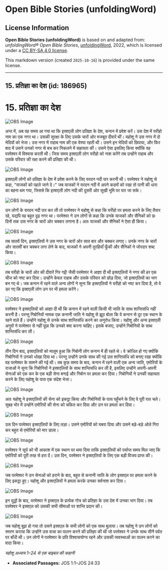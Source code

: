 # Open Bible Stories (unfoldingWord)

## License Information

**Open Bible Stories (unfoldingWord)** is based on and adapted from: _unfoldingWord® Open Bible Stories_, [unfoldingWord](https://unfoldingword.org/utw), 2022, which is licensed under a [CC BY-SA 4.0 license](https://creativecommons.org/licenses/by-sa/4.0/legalcode.en).

This markdown version (created `2025-10-16`) is provided under the same license.



--------------------------------

## 15. प्रतिज्ञा का देश (id: 186965)

15\. प्रतिज्ञा का देश
=====================

![OBS Image](https://cdn.aquifer.bible/aquifer-content/resources/UWOBS/jpg/360px/obs-en-15-01.jpg)

अन्त में, अब वह समय आ गया था कि इस्राएली लोग प्रतिज्ञा के देश, कनान में प्रवेश करें। उस देश में यरीहो नाम का एक नगर था। उसकी सुरक्षा के लिए उसके चारों ओर मजबूत दीवारें थीं। यहोशू ने उस नगर में दो भेदियों को भेजा। उस नगर में राहाब नाम की एक वेश्या रहती थी। उसने इन भेदियों को छिपाया, और फिर बाद में उसने उनको नगर से बच कर निकलने में सहायता की। उसने ऐसा इसलिए किया क्योंकि वह परमेश्वर में विश्वास करती थी। जिस समय इस्राएली लोग यरीहो को नाश करेंगे तब उन्होंने राहाब और उसके परिवार की रक्षा करने की प्रतिज्ञा की थी।

![OBS Image](https://cdn.aquifer.bible/aquifer-content/resources/UWOBS/jpg/360px/obs-en-15-02.jpg)

इस्राएली लोगों को प्रतिज्ञा के देश में प्रवेश करने के लिए यरदन नदी पार करनी थी। परमेश्वर ने यहोशू से कहा, "याजकों को पहले जाने दे।" जब याजकों ने यरदन नदी में अपने कदमों को रखा तो पानी की धारा का बहना थम गया, जिससे कि इस्राएली लोग नदी की दूसरी ओर सूखी भूमि पर पार जा सके।

![OBS Image](https://cdn.aquifer.bible/aquifer-content/resources/UWOBS/jpg/360px/obs-en-15-03.jpg)

उन लोगों के यरदन नदी पार कर ली तो परमेश्वर ने यहोशू से कहा कि यरीहो पर हमला करने के लिए तैयार रहे, यद्यपि वह बहुत दृढ़ नगर था। परमेश्वर ने उन लोगों से कहा कि उनके याजकों और सैनिकों को छः दिनों तक उस नगर के चारों ओर चक्कर लगाना है। अतः याजकों और सैनिकों ने ऐसा ही किया।

![OBS Image](https://cdn.aquifer.bible/aquifer-content/resources/UWOBS/jpg/360px/obs-en-15-04.jpg)

तब सातवें दिन, इस्राएलियों ने उस नगर के चारों ओर सात बार और चक्कर लगाए। उनके नगर के चारों ओर सातवीं बार चक्कर लगा लेने के बाद, याजकों ने अपनी तुरहियाँ फूँकी और सैनिकों ने जोरदार शब्द किया।

![OBS Image](https://cdn.aquifer.bible/aquifer-content/resources/UWOBS/jpg/360px/obs-en-15-05.jpg)

तब यरीहो के चारों ओर की दीवारें गिर गईं! जैसी परमेश्वर ने आज्ञा दी थी इस्राएलियों ने नगर की हर एक चीज को नष्ट कर दिया। उन्होंने केवल राहाब और उसके परिवार को छोड़ दिया, जो इस्राएलियों का भाग बन गए थे। जब कनान में रहने वाले अन्य लोगों ने सुना कि इस्राएलियों ने यरीहो को नष्ट कर दिया है, तो वे डर गए कि इस्राएली लोग उन पर भी हमला करेंगे।

![OBS Image](https://cdn.aquifer.bible/aquifer-content/resources/UWOBS/jpg/360px/obs-en-15-06.jpg)

परमेश्वर ने इस्राएलियों को आज्ञा दी थी कि कनान में रहने वाली किसी भी जाति के साथ शान्तिसंधि नहीं करनी है। परन्तु गिबोनियों नामक एक कनानी जाति ने यहोशू से झूठ बोला कि वे कनान से दूर एक स्थान के रहने वाले हैं। उन्होंने यहोशू से उनके साथ शान्तिसंधि करने का अनुरोध किया। यहोशू और अन्य इस्राएली अगुवों ने परमेश्वर से नहीं पूछा कि उनको क्या करना चाहिए। इसके बजाए, उन्होंने गिबोनियों के साथ शान्तिसंधि कर ली।

![OBS Image](https://cdn.aquifer.bible/aquifer-content/resources/UWOBS/jpg/360px/obs-en-15-07.jpg)

तीन दिन बाद, इस्राएलियों को मालूम हुआ कि गिबोनी लोग कनान में ही रहते थे। वे क्रोधित हो गए क्योंकि गिबोनियों ने उनको धोखा दिया था। परन्तु उन्होंने उनके साथ की गई उस शान्तिसंधि को बनाए रखा क्योंकि वह परमेश्वर के सामने की गई थी। तब कुछ समय के बाद, कनान में रहने वाली एक अन्य जाति, एमोरियों के राजाओं ने सुना कि गिबोनियों ने इस्राएलियों के साथ शान्तिसंधि कर ली है, इसलिए उन्होंने अपनी\-अपनी सेनाओं को एक कर के एक बड़ी सेना बनाई और गिबोन पर हमला कर दिया। गिबोनियों ने उनकी सहायता करने के लिए यहोशू के पास एक संदेश भेजा।

![OBS Image](https://cdn.aquifer.bible/aquifer-content/resources/UWOBS/jpg/360px/obs-en-15-08.jpg)

अतः यहोशू ने इस्राएलियों की सेना को इकट्ठा किया और गिबोनियों के पास पहुँचने के लिए वे पूरी रात चले। सुबह भोर में उन्होंने एमोरियों की सेना को चकित कर दिया और उन पर हमला कर दिया।

![OBS Image](https://cdn.aquifer.bible/aquifer-content/resources/UWOBS/jpg/360px/obs-en-15-09.jpg)

उस दिन परमेश्वर इस्राएलियों के लिए लड़ा। उसने एमोरियों को घबरा दिया और उसने बड़े\-बड़े ओले गिरा कर बहुत से एमोरियों को मार डाला।

![OBS Image](https://cdn.aquifer.bible/aquifer-content/resources/UWOBS/jpg/360px/obs-en-15-10.jpg)

परमेश्वर ने सूर्य को भी आकाश में एक स्थान पर थमा दिया ताकि इस्राएलियों को पर्याप्त समय मिल जाए कि एमोरियों को पूरी तरह से हरा दें। उस दिन, परमेश्वर ने इस्राएलियों के लिए एक बड़ी विजय प्राप्त की।

![OBS Image](https://cdn.aquifer.bible/aquifer-content/resources/UWOBS/jpg/360px/obs-en-15-11.jpg)

जब परमेश्वर ने उन सेनाओं को हराने के बाद, बहुत से कनानी जाति के लोग इस्राएल पर हमला करने के लिए इकट्ठा हुए। यहोशू और इस्राएलियों ने हमला करके उनका सर्वनाश कर दिया।

![OBS Image](https://cdn.aquifer.bible/aquifer-content/resources/UWOBS/jpg/360px/obs-en-15-12.jpg)

इन युद्धों के बाद, परमेश्वर ने इस्राएल के प्रत्येक गोत्र को प्रतिज्ञा के उस देश में उनका भाग दिया। तब परमेश्वर ने इस्राएल को उसकी सभी सीमाओं पर शान्ति प्रदान की।

![OBS Image](https://cdn.aquifer.bible/aquifer-content/resources/UWOBS/jpg/360px/obs-en-15-13.jpg)

जब यहोशू बूढ़ा हो गया तो उसने इस्राएल के सभी लोगों को एक साथ बुलाया। तब यहोशू ने उन लोगों को स्मरण कराया कि उन्होंने उस वाचा का पालन करने की प्रतिज्ञा की थी जो परमेश्वर ने उनके साथ सीनै पर्वत पर बाँधी थी। उन लोगों ने परमेश्वर के प्रति विश्वासयोग्य रहने और उसकी व्यवस्थाओं का पालन करने का वादा किया।

*यहोशू अध्याय 1–24 से एक बाइबल की कहानी*

* **Associated Passages:** JOS 1:1–JOS 24:33

